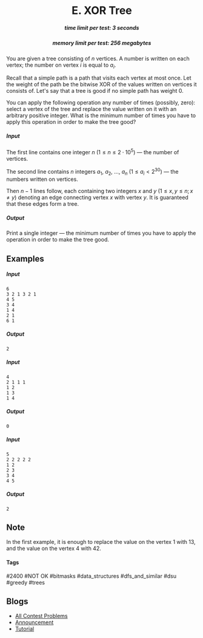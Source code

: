 <h1 style='text-align: center;'> E. XOR Tree</h1>

<h5 style='text-align: center;'>time limit per test: 3 seconds</h5>
<h5 style='text-align: center;'>memory limit per test: 256 megabytes</h5>

You are given a tree consisting of $n$ vertices. A number is written on each vertex; the number on vertex $i$ is equal to $a_i$.

Recall that a simple path is a path that visits each vertex at most once. Let the weight of the path be the bitwise XOR of the values written on vertices it consists of. Let's say that a tree is good if no simple path has weight $0$.

You can apply the following operation any number of times (possibly, zero): select a vertex of the tree and replace the value written on it with an arbitrary positive integer. What is the minimum number of times you have to apply this operation in order to make the tree good?

##### Input

The first line contains one integer $n$ ($1 \le n \le 2 \cdot 10^5$) — the number of vertices.

The second line contains $n$ integers $a_1$, $a_2$, ..., $a_n$ ($1 \le a_i < 2^{30}$) — the numbers written on vertices.

Then $n - 1$ lines follow, each containing two integers $x$ and $y$ ($1 \le x, y \le n; x \ne y$) denoting an edge connecting vertex $x$ with vertex $y$. It is guaranteed that these edges form a tree.

##### Output

Print a single integer — the minimum number of times you have to apply the operation in order to make the tree good.

## Examples

##### Input


```text
6
3 2 1 3 2 1
4 5
3 4
1 4
2 1
6 1
```
##### Output


```text
2
```
##### Input


```text
4
2 1 1 1
1 2
1 3
1 4
```
##### Output


```text
0
```
##### Input


```text
5
2 2 2 2 2
1 2
2 3
3 4
4 5
```
##### Output


```text
2
```
## Note

In the first example, it is enough to replace the value on the vertex $1$ with $13$, and the value on the vertex $4$ with $42$.



#### Tags 

#2400 #NOT OK #bitmasks #data_structures #dfs_and_similar #dsu #greedy #trees 

## Blogs
- [All Contest Problems](../Educational_Codeforces_Round_132_(Rated_for_Div._2).md)
- [Announcement](../blogs/Announcement.md)
- [Tutorial](../blogs/Tutorial.md)
